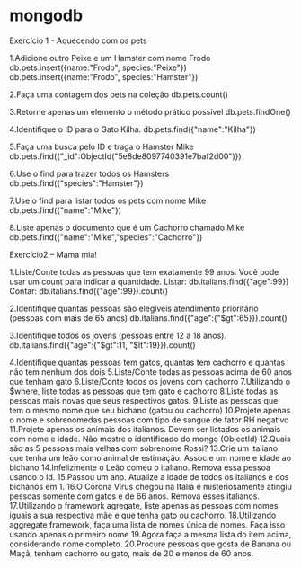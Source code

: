 # mongodb
Exercício 1 - Aquecendo com os pets

1.Adicione outro Peixe e um Hamster com nome Frodo
db.pets.insert({name:"Frodo", species:"Peixe"})
db.pets.insert({name:"Frodo", species:"Hamster"})

2.Faça uma contagem dos pets na coleção
db.pets.count()

3.Retorne apenas um elemento o método prático possível
db.pets.findOne()

4.Identifique o ID para o Gato Kilha.
db.pets.find({"name":"Kilha"})

5.Faça uma busca pelo ID e traga o Hamster Mike
db.pets.find({"_id":ObjectId("5e8de8097740391e7baf2d00")})

6.Use o find para trazer todos os Hamsters
db.pets.find({"species":"Hamster"})

7.Use o find para listar todos os pets com nome Mike
db.pets.find({"name":"Mike"})

8.Liste apenas o documento que é um Cachorro chamado Mike
db.pets.find({"name":"Mike","species":"Cachorro"})

Exercício2 – Mama mia!

1.Liste/Conte todas as pessoas que tem exatamente 99 anos. Você pode usar um count para indicar a quantidade.
Listar: db.italians.find({"age":99})
Contar: db.italians.find({"age":99}).count()

2.Identifique quantas pessoas são elegíveis atendimento prioritário (pessoas com mais de 65 anos)
db.italians.find({"age":{"$gt":65}}).count()

3.Identifique todos os jovens (pessoas entre 12 a 18 anos).
db.italians.find({"age":{"$gt":11, "$lt":19}}).count()

4.Identifique quantas pessoas tem gatos, quantas tem cachorro e quantas não tem nenhum dos dois
5.Liste/Conte todas as pessoas acima de 60 anos que tenham gato
6.Liste/Conte todos os jovens com cachorro
7.Utilizando o $where, liste todas as pessoas que tem gato e cachorro
8.Liste todas as pessoas mais novas que seus respectivos gatos.
9.Liste as pessoas que tem o mesmo nome que seu bichano (gatou ou cachorro)
10.Projete apenas o nome e sobrenomedas pessoas com tipo de sangue de fator RH negativo
11.Projete apenas os animais dos italianos. Devem ser listados os animais com nome e idade. Não mostre o identificado do mongo (ObjectId)
12.Quais são as 5 pessoas mais velhas com sobrenome Rossi?
13.Crie um italiano que tenha um leão como animal de estimação. Associe um nome e idade ao bichano
14.Infelizmente o Leão comeu o italiano. Remova essa pessoa usando o Id.
15.Passou um ano. Atualize a idade de todos os italianos e dos bichanos em 1.
16.O Corona Vírus chegou na Itália e misteriosamente atingiu pessoas somente com gatos e de 66 anos. Remova esses italianos.
17.Utilizando o framework agregate, liste apenas as pessoas com nomes iguais a sua respectiva mãe e que tenha gato ou cachorro.
18.Utilizando aggregate framework, faça uma lista de nomes única de nomes. Faça isso usando apenas o primeiro nome
19.Agora faça a mesma lista do item acima, considerando nome completo.
20.Procure pessoas que gosta de Banana ou Maçã, tenham cachorro ou gato, mais de 20 e menos de 60 anos.
